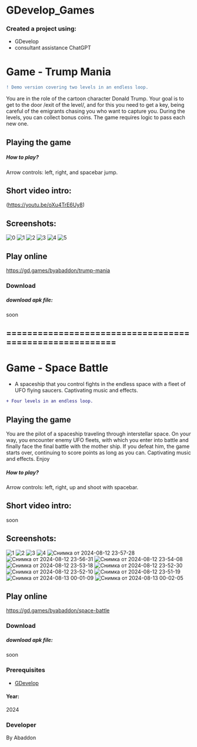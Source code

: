 # GDevelop_Games

### Created a project using:
+ GDevelop
+ consultant assistance ChatGPT

# Game - Trump Mania
```diff
! Demo version covering two levels in an endless loop.
```
You are in the role of the cartoon character Donald Trump.
Your goal is to get to the door /exit of the level/, and for this you need to get a key, being careful of the emigrants chasing you who want to capture you.
During the levels, you can collect bonus coins.
The game requires logic to pass each new one.


## Playing the game
##### How to play? </br>
Arrow controls: left, right, and spacebar jump.
## Short video intro:
(https://youtu.be/oXu4TrE6Uy8)

## Screenshots:
![0](https://github.com/byAbaddon/GDevelop_Games/assets/51271834/3e378fa3-8690-4a3c-99a4-875bce06afed)
![1](https://github.com/byAbaddon/GDevelop_Games/assets/51271834/05138115-312e-43af-b479-c9117c824cd3)
![2](https://github.com/byAbaddon/GDevelop_Games/assets/51271834/8c421e8b-4959-45ca-987e-c98c3910b3cd)
![3](https://github.com/byAbaddon/GDevelop_Games/assets/51271834/d2f71784-fb42-468d-b35c-1512ba491161)
![4](https://github.com/byAbaddon/GDevelop_Games/assets/51271834/dee37ad5-54d9-440b-b16b-f7390f6d4afa)
![5](https://github.com/byAbaddon/GDevelop_Games/assets/51271834/e5dbc313-e324-4407-82d4-1e415f8469ea)


## Play online
https://gd.games/byabaddon/trump-mania

### Download
##### download apk file:
soon

## ========================================================
# Game - Space Battle
- A spaceship that you control fights in the endless space with a fleet of UFO flying saucers.
Captivating music and effects.
```diff
+ Four levels in an endless loop.
```
## Playing the game
You are the pilot of a spaceship traveling through interstellar space. On your way, you encounter enemy UFO fleets, with which you enter into battle and finally face the final battle with the mother ship.
If you defeat him, the game starts over, continuing to score points as long as you can. Captivating music and effects.
Enjoy

##### How to play? </br>
Arrow controls: left, right, up and shoot with spacebar.
## Short video intro:
soon

## Screenshots:
![1](https://github.com/user-attachments/assets/29918214-0f74-40db-b9c7-3c9c8897f79b)
![2](https://github.com/user-attachments/assets/8a8ed2d5-f4ed-4ad5-83ec-e5aa566147a4)
![3](https://github.com/user-attachments/assets/0063db42-5055-4ec2-ac42-104a566ffcaa)
![4](https://github.com/user-attachments/assets/65940858-29ec-4d3d-b07e-6964fd13d893)
![Снимка от 2024-08-12 23-57-28](https://github.com/user-attachments/assets/a2c8c068-ae40-4e1a-9570-1aa777013e72)
![Снимка от 2024-08-12 23-56-31](https://github.com/user-attachments/assets/06d81c92-180d-4c3c-90b0-a55265f2238a)
![Снимка от 2024-08-12 23-54-08](https://github.com/user-attachments/assets/8eadf4e8-bb3c-48d3-8ec9-349dc50180d6)
![Снимка от 2024-08-12 23-53-18](https://github.com/user-attachments/assets/9491e51a-9d87-48c3-84c3-ede853a54c02)
![Снимка от 2024-08-12 23-52-30](https://github.com/user-attachments/assets/c2539998-8ec6-4582-9a95-c206a4930a50)
![Снимка от 2024-08-12 23-52-10](https://github.com/user-attachments/assets/2d745204-6da8-43f9-8bfd-38e93fe19255)
![Снимка от 2024-08-12 23-51-19](https://github.com/user-attachments/assets/63f58eca-a718-4949-9647-299c4fa3d3c6)
![Снимка от 2024-08-13 00-01-09](https://github.com/user-attachments/assets/7179d2e8-f005-4ecf-8ad3-18d9e94a0850)
![Снимка от 2024-08-13 00-02-05](https://github.com/user-attachments/assets/71feb2ff-8655-4068-abd4-d5751b0718b2)


## Play online
https://gd.games/byabaddon/space-battle

### Download
##### download apk file:
soon

### Prerequisites
- [GDevelop](https://gdevelop.io)
#### Year:
2024

### Developer
By Abaddon

<br>

